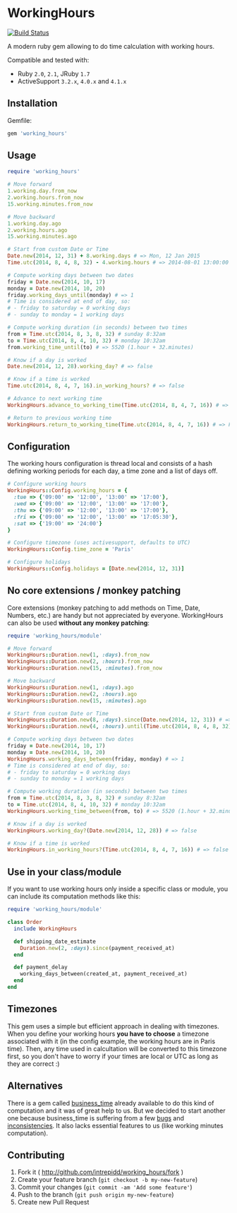 # WorkingHours

[![Build Status](https://travis-ci.org/Intrepidd/working_hours.svg?branch=master)](https://travis-ci.org/Intrepidd/working_hours)

A modern ruby gem allowing to do time calculation with working hours.

Compatible and tested with:
- Ruby `2.0`, `2.1`, JRuby `1.7`
- ActiveSupport `3.2.x`, `4.0.x` and `4.1.x`

## Installation

Gemfile:

```ruby
gem 'working_hours'
```

## Usage

```ruby
require 'working_hours'

# Move forward
1.working.day.from_now
2.working.hours.from_now
15.working.minutes.from_now

# Move backward
1.working.day.ago
2.working.hours.ago
15.working.minutes.ago

# Start from custom Date or Time
Date.new(2014, 12, 31) + 8.working.days # => Mon, 12 Jan 2015
Time.utc(2014, 8, 4, 8, 32) - 4.working.hours # => 2014-08-01 13:00:00

# Compute working days between two dates
friday = Date.new(2014, 10, 17)
monday = Date.new(2014, 10, 20)
friday.working_days_until(monday) # => 1
# Time is considered at end of day, so:
# - friday to saturday = 0 working days
# - sunday to monday = 1 working days

# Compute working duration (in seconds) between two times
from = Time.utc(2014, 8, 3, 8, 32) # sunday 8:32am
to = Time.utc(2014, 8, 4, 10, 32) # monday 10:32am
from.working_time_until(to) # => 5520 (1.hour + 32.minutes)

# Know if a day is worked
Date.new(2014, 12, 28).working_day? # => false

# Know if a time is worked
Time.utc(2014, 8, 4, 7, 16).in_working_hours? # => false

# Advance to next working time
WorkingHours.advance_to_working_time(Time.utc(2014, 8, 4, 7, 16)) # => Mon, 04 Aug 2014 09:00:00 UTC +00:00

# Return to previous working time
WorkingHours.return_to_working_time(Time.utc(2014, 8, 4, 7, 16)) # => Fri, 01 Aug 2014 17:00:00 UTC +00:00
```

## Configuration

The working hours configuration is thread local and consists of a hash defining working periods for each day, a time zone and a list of days off.

```ruby
# Configure working hours
WorkingHours::Config.working_hours = {
  :tue => {'09:00' => '12:00', '13:00' => '17:00'},
  :wed => {'09:00' => '12:00', '13:00' => '17:00'},
  :thu => {'09:00' => '12:00', '13:00' => '17:00'},
  :fri => {'09:00' => '12:00', '13:00' => '17:05:30'},
  :sat => {'19:00' => '24:00'}
}

# Configure timezone (uses activesupport, defaults to UTC)
WorkingHours::Config.time_zone = 'Paris'

# Configure holidays
WorkingHours::Config.holidays = [Date.new(2014, 12, 31)]
```

## No core extensions / monkey patching

Core extensions (monkey patching to add methods on Time, Date, Numbers, etc.) are handy but not appreciated by everyone. WorkingHours can also be used **without any monkey patching**:

```ruby
require 'working_hours/module'

# Move forward
WorkingHours::Duration.new(1, :days).from_now
WorkingHours::Duration.new(2, :hours).from_now
WorkingHours::Duration.new(15, :minutes).from_now

# Move backward
WorkingHours::Duration.new(1, :days).ago
WorkingHours::Duration.new(2, :hours).ago
WorkingHours::Duration.new(15, :minutes).ago

# Start from custom Date or Time
WorkingHours::Duration.new(8, :days).since(Date.new(2014, 12, 31)) # => Mon, 12 Jan 2015
WorkingHours::Duration.new(4, :hours).until(Time.utc(2014, 8, 4, 8, 32)) # => 2014-08-01 13:00:00

# Compute working days between two dates
friday = Date.new(2014, 10, 17)
monday = Date.new(2014, 10, 20)
WorkingHours.working_days_between(friday, monday) # => 1
# Time is considered at end of day, so:
# - friday to saturday = 0 working days
# - sunday to monday = 1 working days

# Compute working duration (in seconds) between two times
from = Time.utc(2014, 8, 3, 8, 32) # sunday 8:32am
to = Time.utc(2014, 8, 4, 10, 32) # monday 10:32am
WorkingHours.working_time_between(from, to) # => 5520 (1.hour + 32.minutes)

# Know if a day is worked
WorkingHours.working_day?(Date.new(2014, 12, 28)) # => false

# Know if a time is worked
WorkingHours.in_working_hours?(Time.utc(2014, 8, 4, 7, 16)) # => false
```

## Use in your class/module

If you want to use working hours only inside a specific class or module, you can include its computation methods like this:

```ruby
require 'working_hours/module'

class Order
  include WorkingHours

  def shipping_date_estimate
    Duration.new(2, :days).since(payment_received_at)
  end

  def payment_delay
    working_days_between(created_at, payment_received_at)
  end
end
```

## Timezones

This gem uses a simple but efficient approach in dealing with timezones. When you define your working hours **you have to choose** a timezone associated with it (in the config example, the working hours are in Paris time). Then, any time used in calcultation will be converted to this timezone first, so you don't have to worry if your times are local or UTC as long as they are correct :)

## Alternatives

There is a gem called [business_time](https://github.com/bokmann/business_time) already available to do this kind of computation and it was of great help to us. But we decided to start another one because business_time is suffering from a few [bugs](https://github.com/bokmann/business_time/pull/84) and [inconsistencies](https://github.com/bokmann/business_time/issues/50). It also lacks essential features to us (like working minutes computation).

## Contributing

1. Fork it ( http://github.com/intrepidd/working_hours/fork )
2. Create your feature branch (`git checkout -b my-new-feature`)
3. Commit your changes (`git commit -am 'Add some feature'`)
4. Push to the branch (`git push origin my-new-feature`)
5. Create new Pull Request
